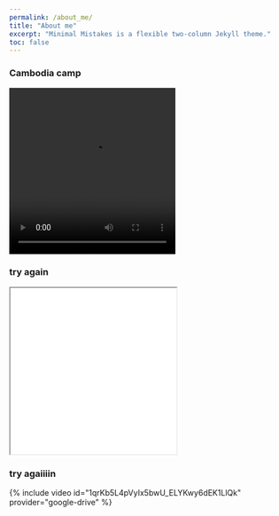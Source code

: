 ```yaml
---
permalink: /about_me/
title: "About me"
excerpt: "Minimal Mistakes is a flexible two-column Jekyll theme."
toc: false
---
```


### Cambodia camp

<video width="300" height="300" controls>
  <source src="assets/cambodia_video.mp4" type="video/mp4">
</video>

### try again

<iframe src="assets/cambodia_video.mp4" width="300px" height="300px"></iframe>

### try agaiiiin

{% include video id="1qrKb5L4pVyIx5bwU_ELYKwy6dEK1LlQk" provider="google-drive" %}
